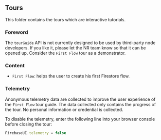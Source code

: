 ## Tours

This folder contains the tours which are interactive tutorials.

### Foreword

The `tourGuide` API is not currently designed to be used by third-party node developers. If you like it, please let the NR team know so that it can be opened up. Consider the `First Flow` tour as a demonstrator.

### Content

- `First Flow`: helps the user to create his first Firestore flow.

### Telemetry

Anonymous telemetry data are collected to improve the user experience of the `First Flow` tour guide.
The data collected only contains the progress of the tour. No personal information or credential is collected.

To disable the telemetry, enter the following line into your browser console before closing the tour:

```js
FirebaseUI.telemetry = false
```
